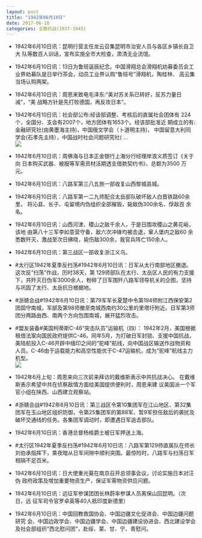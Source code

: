 ```yaml
---
layout: post
title: "1942年06月10日"
date: 2017-06-10
categories: 全面抗战(1937-1945)
---
```


<meta name="referrer" content="no-referrer" />

- 1942年6月10日讯：昆明行营主任龙云召集昆明市治安人员与各区乡镇长自卫大 队等数百人训话，宣布实施全市大检查，肃清无业流氓。 

- 1942年6月10日讯：13日为鲁班诞辰纪念。中国滑翔总会滑翔机劝募委员会工 业界劝募队是日举行茶会，动员工业界认购“鲁班号”滑翔机，陶桂林、 高云集当场认购两架。 

- 1942年6月10日讯：周恩来致电毛泽东:“美对苏关系已转好，反苏力量日减”，“美 战略方针是先打败德国，再反攻日本”。 

- 1942年6月10日讯：社会部公布:经该部调整、考核后的直属社会团体有 224个，全国分、支会有2007个，地方团体有1653个。经该部批准近 期成立的有:金融研究社(由黄墨海主持)，中国俄文学会（卜道明主持)， 中国留意大利同学会(石孝先主持），中国战时社会问题研究社( ... <br/><img src="https://wx3.sinaimg.cn/large/aca367d8ly1fgg9exp1gpj20c80bxq34.jpg" />

- 1942年6月10日讯：周佛海与日本正金银行上海分行经理岸浪义质签订《关于向 日本购买武器、被服等军需资材活期透支借款契约书》，总额为3500 万元。 

- 1942年6月10日讯：八路军第三八五旅一部收复山西黎城县城。 

- 1942年6月10日讯：八路军第一二九师配合太岳部队破坏敌人白晋铁路60余里， 将沁县、长子、屯留境内伪组织全部摧毁，毙敌伪300余名、俘敌百 余名。 

- 1942年6月10日讯：山西河津、稷山之敌千余人，于是日围攻稷山之黄花峪，该地 由第八十三军李如意营守备，敌六次冲锋均被击退，窜人堡内之敌60 余悉数歼灭，激战至次日拂晓，毙伤敌300余，我官兵阵亡150余人。 

- 1942年6月10日讯：第三战区一部收复浙江义乌。 

- #太行区1942年夏季反扫荡#1942年6月10日讯：日军从太行南部地区撤退。这次反“扫荡”作战，历时38天，第 129师部队在太行、太岳区人民的有力支援下，共歼灭日伪军3000余人，粉碎了日军围歼八路军领导机关的企图，坚持与巩固了太行、太岳抗日根据地。 

- #浙赣会战#1942年6月10日讯：第79军军长夏楚中令第194师附江西保安第2团固守南城，军部及第98师撤至南城西南约30公里的里塔圩附近。日军第3师团分两路由西、南两个方向包围南城，展开猛烈攻击。 

- #盟友装备#美国柯蒂斯C-46“突击队员”运输机（四）： 1942年2月，美国根据租借法案向国民政府提供C-46。同年5月，为打破日军封锁、支援中国抗战，美陆航投入C-46开辟中缅印之间的“驼峰”航线，向中国战区输送作战物资和人员。C-46由于运载能力和高空性能优于C-47运输机，成为“驼峰”航线主力机型。 <br/><img src="https://wx1.sinaimg.cn/large/aca367d8ly1fgfvjkfxz9j20dw0v10yw.jpg" />

- 1942年6月上旬：周恩来向三次前来拜访的戴维斯表示中共抗战决心。 在戴维斯表示希望中共在侦察敌情方面给美国提供便利时，周恩来建 议美国派一个军官小组在陕西、山西建立观察站。 

- #浙赣会战#1942年6月10日讯：第三战区令第10集团军在江山地区、第32集团军在玉山地区组织防御，令第25集团军的第88军、暂9军担任敌后的袭扰及破坏交通线的任务。各集团军调动时，即遭遇日军追击部队。 

- 1942年6月10日讯：香港总督杨格爵士被日军押送上海。 

- #太行区1942年夏季反扫荡#1942年6月10日讯：八路军第129师直属队在师长刘伯承指挥下，乘夜暗从日军间隙中顺利突围。最惊险时，八路军与扫荡日军相隔不足百米。 

- 1942年6月10日讯：日大使重光葵在南京召开总领事会议，讨论实施日本对汪伪 政府政策及增加重要物资生产，保证军需物资供应问题。 

- 1942年6月10日讯：远征军参谋团团长林蔚率参谋人员离保山回昆明。（次日，远 征军司令官罗卓英等40人抵印度新德里） 

- 1942年6月10日讯：中国回教救国协会、中国边疆文化促进会、中国边疆问题研究 会、中国边政学会、中国边疆学会、中国边疆建设协进会、西北建设学会 及社会部组织“西北慰问团”，赴绥、蒙、甘、宁、青慰问。 


